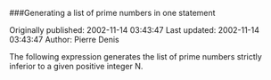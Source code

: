 ###Generating a list of prime numbers in one statement

Originally published: 2002-11-14 03:43:47
Last updated: 2002-11-14 03:43:47
Author: Pierre Denis

The following expression generates the list of prime numbers strictly inferior to a given positive integer N.